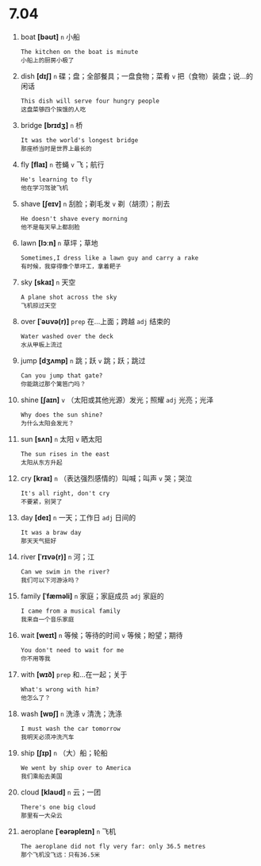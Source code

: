 # 7.04

1. boat **[bəʊt]** `n` 小船

   ```
   The kitchen on the boat is minute
   小船上的厨房小极了
   ```

2. dish **[dɪʃ]** `n` 碟；盘；全部餐具；一盘食物；菜肴 `v` 把（食物）装盘；说...的闲话

   ```
   This dish will serve four hungry people
   这盘菜够四个挨饿的人吃
   ```

3. bridge **[brɪdʒ]** `n` 桥

   ```
   It was the world's longest bridge
   那座桥当时是世界上最长的
   ```

4. fly **[flaɪ]** `n` 苍蝇 `v` 飞；航行

   ```
   He's learning to fly
   他在学习驾驶飞机
   ```

5. shave **[ʃeɪv]** `n` 刮脸；剃毛发 `v` 剃（胡须）；削去

   ```
   He doesn't shave every morning
   他不是每天早上都刮脸
   ```

6. lawn **[lɔːn]** `n` 草坪；草地

   ```
   Sometimes,I dress like a lawn guy and carry a rake
   有时候，我穿得像个草坪工，拿着耙子
   ```

7. sky **[skaɪ]** `n` 天空

   ```
   A plane shot across the sky
   飞机掠过天空
   ```

8. over **[ˈəʊvə(r)]** `prep` 在...上面；跨越 `adj` 结束的

   ```
   Water washed over the deck
   水从甲板上流过
   ```

9. jump **[dʒʌmp]** `n` 跳；跃 `v` 跳；跃；跳过

   ```
   Can you jump that gate?
   你能跳过那个篱笆门吗？
   ```

10. shine **[ʃaɪn]** `v` （太阳或其他光源）发光；照耀 `adj` 光亮；光泽

    ```
    Why does the sun shine?
    为什么太阳会发光？
    ```

11. sun **[sʌn]** `n` 太阳 `v` 晒太阳

    ```
    The sun rises in the east
    太阳从东方升起
    ```

12. cry **[kraɪ]** `n` （表达强烈感情的）叫喊；叫声 `v` 哭；哭泣

    ```
    It's all right, don't cry
    不要紧，别哭了
    ```

13. day **[deɪ]** `n` 一天；工作日 `adj` 日间的

    ```
    It was a braw day
    那天天气挺好
    ```

14. river **[ˈrɪvə(r)]** `n` 河；江

    ```
    Can we swim in the river?
    我们可以下河游泳吗？
    ```

15. family **[ˈfæməli]** `n` 家庭；家庭成员 `adj` 家庭的

    ```
    I came from a musical family
    我来自一个音乐家庭
    ```

16. wait **[weɪt]** `n` 等候；等待的时间 `v` 等候；盼望；期待

    ```
    You don't need to wait for me
    你不用等我
    ```

17. with **[wɪð]** `prep` 和...在一起；关于

    ```
    What's wrong with him?
    他怎么了？
    ```

18. wash **[wɒʃ]** `n` 洗涤 `v` 清洗；洗涤

    ```
    I must wash the car tomorrow
    我明天必须冲洗汽车
    ```

19. ship **[ʃɪp]** `n` （大）船；轮船

    ```
    We went by ship over to America
    我们乘船去美国
    ```

20. cloud **[klaʊd]** `n` 云；一团

    ```
    There's one big cloud
    那里有一大朵云
    ```

21. aeroplane **[ˈeərəpleɪn]** `n` 飞机
    ```
    The aeroplane did not fly very far: only 36.5 metres
    那个飞机没飞远：只有36.5米
    ```
